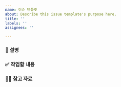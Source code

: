 ```yaml
---
name: 이슈 템플릿
about: Describe this issue template's purpose here.
title: ''
labels: ''
assignees: ''

---
```


### 📄 설명


### ✅ 작업할 내용


### 🙋🏻 참고 자료
